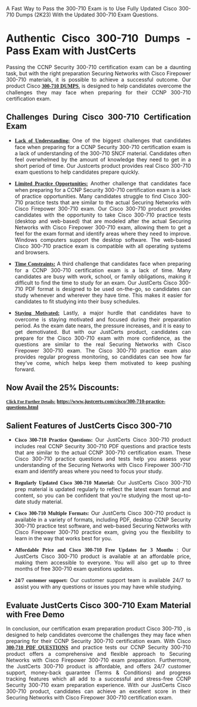 <p dir="auto" style="text-align: justify;">A Fast Way to Pass the 300-710 Exam is to Use Fully Updated Cisco 300-710 Dumps (2K23) With the Updated 300-710 Exam Questions.</p>

<h1 style="text-align: justify;"><strong>Authentic Cisco 300-710 Dumps - Pass Exam with JustCerts</strong></h1>

<p style="text-align: justify;">Passing the CCNP Security 300-710 certification exam can be a daunting task, but with the right preparation Securing Networks with Cisco Firepower 300-710 materials, it is possible to achieve a successful outcome. Our product Cisco <strong><a href="https://www.justcerts.com/cisco/300-710-practice-questions.html"><span style="font-family:Georgia,serif;"><u>300-710 DUMPS</u></span></a></strong>, is designed to help candidates overcome the challenges they may face when preparing for their CCNP 300-710 certification exam.</p>

<h2 style="text-align: justify;"><strong>Challenges During Cisco 300-710 Certification Exam</strong></h2>

<ul>
	<li style="text-align: justify;"><u><span style="font-family:Georgia,serif;"><strong>Lack of Understanding:</strong></span></u> One of the biggest challenges that candidates face when preparing for a CCNP Security 300-710 certification exam is a lack of understanding of the 300-710 SNCF material. Candidates often feel overwhelmed by the amount of knowledge they need to get in a short period of time. Our Justcerts product provides real Cisco 300-710 exam questions to help candidates prepare quickly.</li>
</ul>

<ul>
	<li style="text-align: justify;"><u><span style="font-family:Georgia,serif;"><strong>Limited Practice Opportunities:</strong></span></u> Another challenge that candidates face when preparing for a CCNP Security 300-710 certification exam is a lack of practice opportunities. Many candidates struggle to find Cisco 300-710 practice tests that are similar to the actual Securing Networks with Cisco Firepower 300-710 exam. Our Cisco 300-710 product provides candidates with the opportunity to take Cisco 300-710 practice tests (desktop and web-based) that are modeled after the actual Securing Networks with Cisco Firepower 300-710 exam, allowing them to get a feel for the exam format and identify areas where they need to improve. Windows computers support the desktop software. The web-based Cisco 300-710 practice exam is compatible with all operating systems and browsers.</li>
</ul>

<ul>
	<li style="text-align: justify;"><u><span style="font-family:Georgia,serif;"><strong>Time Constraints:</strong></span></u> A third challenge that candidates face when preparing for a CCNP 300-710 certification exam is a lack of time. Many candidates are busy with work, school, or family obligations, making it difficult to find the time to study for an exam. Our JustCerts Cisco 300-710 PDF format is designed to be used on-the-go, so candidates can study whenever and wherever they have time. This makes it easier for candidates to fit studying into their busy schedules.</li>
</ul>

<ul>
	<li style="text-align: justify;"><u><span style="font-family:Georgia,serif;"><strong>Staying Motivated:</strong></span></u> Lastly, a major hurdle that candidates have to overcome is staying motivated and focused during their preparation period. As the exam date nears, the pressure increases, and it is easy to get demotivated. But with our JustCerts product, candidates can prepare for the Cisco 300-710 exam with more confidence, as the questions are similar to the real Securing Networks with Cisco Firepower 300-710 exam. The Cisco 300-710 practice exam also provides regular progress monitoring, so candidates can see how far they've come, which helps keep them motivated to keep pushing forward.</li>
</ul>

<h2 style="text-align: justify;"><strong>Now Avail the 25% Discounts:</strong></h2>

<p><span style="font-size:12px;"><u><span style="font-family:Georgia,serif;"><strong>Click For Further Details:</strong></span></u></span><span style="font-size:14px;"><span style="font-family:Georgia,serif;"><strong> <a href="https://www.justcerts.com/cisco/300-710-practice-questions.html">https://www.justcerts.com/cisco/300-710-practice-questions.html</a></strong></span></span></p>

<h2 style="text-align: justify;"><strong>Salient Features of JustCerts Cisco 300-710</strong></h2>

<ul>
	<li style="text-align: justify;"><span style="font-family:Georgia,serif;"><strong>Cisco 300-710 Practice Questions:</strong></span> Our JustCerts Cisco 300-710 product includes real CCNP Security 300-710 PDF questions and practice tests that are similar to the actual CCNP 300-710 certification exam. These Cisco 300-710 practice questions and tests help you assess your understanding of the Securing Networks with Cisco Firepower 300-710 exam and identify areas where you need to focus your study.</li>
</ul>

<ul>
	<li style="text-align: justify;"><span style="font-family:Georgia,serif;"><strong>Regularly Updated Cisco 300-710 Material:</strong></span> Our JustCerts Cisco 300-710 prep material is updated regularly to reflect the latest exam format and content, so you can be confident that you're studying the most up-to-date study material.</li>
</ul>

<ul>
	<li style="text-align: justify;"><span style="font-family:Georgia,serif;"><strong>Cisco 300-710 Multiple Formats:</strong></span> Our JustCerts Cisco 300-710 product is available in a variety of formats, including PDF, desktop CCNP Security 300-710 practice test software, and web-based Securing Networks with Cisco Firepower 300-710 practice exam, giving you the flexibility to learn in the way that works best for you.</li>
</ul>

<ul>
	<li style="text-align: justify;"><span style="font-family:Georgia,serif;"><strong>Affordable Price and Cisco 300-710 Free Updates for 3 Months</strong></span> : Our JustCerts Cisco 300-710 product is available at an affordable price, making them accessible to everyone. You will also get up to three months of free 300-710 exam questions updates.</li>
</ul>

<ul>
	<li style="text-align: justify;"><span style="font-family:Georgia,serif;"><strong>24/7 customer support:</strong></span> Our customer support team is available 24/7 to assist you with any questions or issues you may have while studying.</li>
</ul>

<h2 style="text-align: justify;"><strong>Evaluate JustCerts Cisco 300-710 Exam Material with Free Demo</strong></h2>

<p style="text-align: justify;">In conclusion, our certification exam preparation product Cisco 300-710 , is designed to help candidates overcome the challenges they may face when preparing for their CCNP Security 300-710 certification exam. With Cisco <a href="https://www.justcerts.com/cisco/300-710-practice-questions.html"><u><strong><span style="font-family:Georgia,serif;">300-710 PDF QUESTIONS</span></strong></u></a> and practice tests our CCNP Security 300-710 product offers a comprehensive and flexible approach to Securing Networks with Cisco Firepower 300-710 exam preparation. Furthermore, the JustCerts 300-710 product is affordable, and offers 24/7 customer support, money-back guarantee (Terms & Conditions) and progress tracking features which all add to a successful and stress-free CCNP Security 300-710 exam preparation experience. With our JustCerts Cisco 300-710 product, candidates can achieve an excellent score in their Securing Networks with Cisco Firepower 300-710 certification exam.</p>
